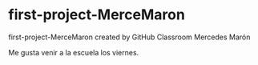 # first-project-MerceMaron
first-project-MerceMaron created by GitHub Classroom
Mercedes Marón

Me gusta venir a la escuela los viernes.